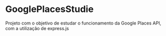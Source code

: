 # GooglePlacesStudie

Projeto com o objetivo de estudar o funcionamento da Google Places API, com a utilização de express.js 
